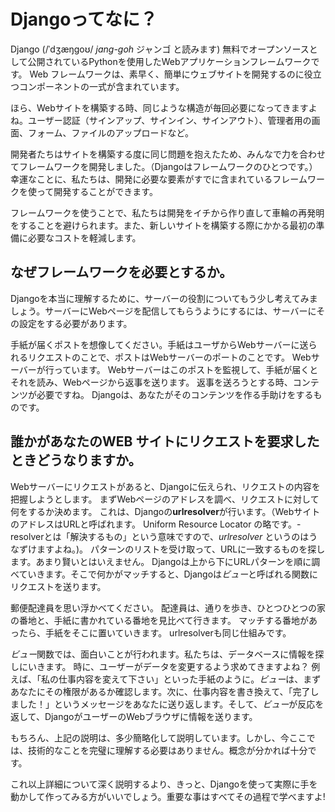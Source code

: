 # Djangoってなに？

Django (/ˈdʒæŋɡoʊ/ *jang-goh* ジャンゴ と読みます) 無料でオープンソースとして公開されているPythonを使用したWebアプリケーションフレームワークです。 Web フレームワークは、素早く、簡単にウェブサイトを開発するのに役立つコンポーネントの一式が含まれています。

ほら、Webサイトを構築する時、同じような構造が毎回必要になってきますよね。ユーザー認証（サインアップ、サインイン、サインアウト）、管理者用の画面、フォーム、ファイルのアップロードなど。

開発者たちはサイトを構築する度に同じ問題を抱えたため、みんなで力を合わせてフレームワークを開発しました。（Djangoはフレームワークのひとつです。）幸運なことに、私たちは、開発に必要な要素がすでに含まれているフレームワークを使って開発することができます。

フレームワークを使うことで、私たちは開発をイチから作り直して車輪の再発明をすることを避けられます。また、新しいサイトを構築する際にかかる最初の準備に必要なコストを軽減します。

## なぜフレームワークを必要とするか。

Djangoを本当に理解するために、サーバーの役割についてもう少し考えてみましょう。サーバーにWebページを配信してもらうようにするには、サーバーにその設定をする必要があります。

手紙が届くポストを想像してください。手紙はユーザからWebサーバーに送られるリクエストのことで、ポストはWebサーバーのポートのことです。 Webサーバーが行っています。 Webサーバーはこのポストを監視して、手紙が届くとそれを読み、Webページから返事を送ります。 返事を送ろうとする時、コンテンツが必要ですね。 Djangoは、あなたがそのコンテンツを作る手助けをするものです。

## 誰かがあなたのWEB サイトにリクエストを要求したときどうなりますか。

Webサーバーにリクエストがあると、Djangoに伝えられ、リクエストの内容を把握しようとします。 まずWebページのアドレスを調べ、リクエストに対して何をするか決めます。 これは、Djangoの**urlresolver**が行います。（WebサイトのアドレスはURLと呼ばれます。 Uniform Resource Locator の略です。-resolverとは「解決するもの」という意味ですので、*urlresolver* というのはうなずけますよね。)。 パターンのリストを受け取って、URLに一致するものを探します。あまり賢いとはいえません。 Djangoは上から下にURLパターンを順に調べていきます。そこで何かがマッチすると、Djangoは*ビュー*と呼ばれる関数にリクエストを送ります。

郵便配達員を思い浮かべてください。 配達員は、通りを歩き、ひとつひとつの家の番地と、手紙に書かれている番地を見比べて行きます。 マッチする番地があったら、手紙をそこに置いていきます。 urlresolverも同じ仕組みです。

*ビュー*関数では、面白いことが行われます。私たちは、データベースに情報を探しにいきます。 時に、ユーザーがデータを変更するよう求めてきますよね？ 例えば、「私の仕事内容を変えて下さい」といった手紙のように。*ビュー*は、まずあなたにその権限があるか確認します。次に、仕事内容を書き換えて、「完了しました！」というメッセージをあなたに送り返します。そして、*ビュー*が反応を返して、DjangoがユーザーのWebブラウザに情報を送ります。

もちろん、上記の説明は、多少簡略化して説明しています。しかし、今ここでは、技術的なことを完璧に理解する必要はありません。概念が分かれば十分です。

これ以上詳細について深く説明するより、きっと、Djangoを使って実際に手を動かして作ってみる方がいいでしょう。重要な事はすべてその過程で学べますよ!